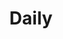---
layout: tag-list
type: tag
title: Daily
slug: daily
category: dailyLog
sidebar: true
order: 1
description: >
   My daily diary
---